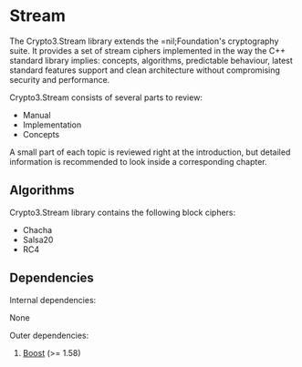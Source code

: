 # Stream



The Crypto3.Stream library extends the =nil;Foundation's cryptography suite. It provides a set of stream ciphers implemented in the way the C++ standard library implies: concepts, algorithms, predictable behaviour, latest standard features support and clean architecture without compromising security and performance.

Crypto3.Stream consists of several parts to review:

* Manual
* Implementation
* Concepts

A small part of each topic is reviewed right at the introduction, but detailed information is recommended to look inside a corresponding chapter.

## Algorithms <a href="#stream_ciphers_algorithms" id="stream_ciphers_algorithms"></a>

Crypto3.Stream library contains the following block ciphers:

* Chacha
* Salsa20
* RC4

## Dependencies <a href="#stream_dependencies" id="stream_dependencies"></a>

Internal dependencies:

None

Outer dependencies:

1. [Boost](https://boost.org) (>= 1.58)
